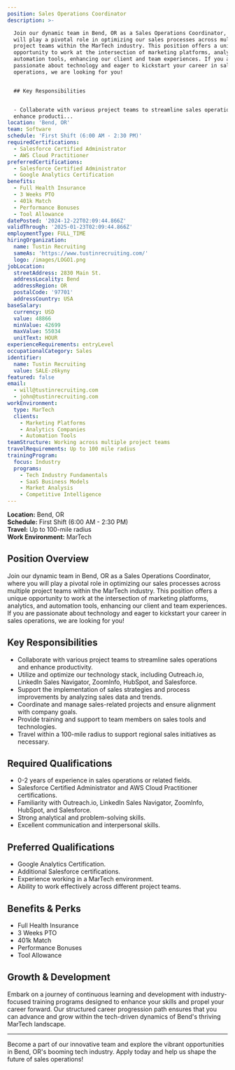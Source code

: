 ```yaml
---
position: Sales Operations Coordinator
description: >-

  Join our dynamic team in Bend, OR as a Sales Operations Coordinator, where you
  will play a pivotal role in optimizing our sales processes across multiple
  project teams within the MarTech industry. This position offers a unique
  opportunity to work at the intersection of marketing platforms, analytics, and
  automation tools, enhancing our client and team experiences. If you are
  passionate about technology and eager to kickstart your career in sales
  operations, we are looking for you!


  ## Key Responsibilities


  - Collaborate with various project teams to streamline sales operations and
  enhance producti...
location: 'Bend, OR'
team: Software
schedule: 'First Shift (6:00 AM - 2:30 PM)'
requiredCertifications:
  - Salesforce Certified Administrator
  - AWS Cloud Practitioner
preferredCertifications:
  - Salesforce Certified Administrator
  - Google Analytics Certification
benefits:
  - Full Health Insurance
  - 3 Weeks PTO
  - 401k Match
  - Performance Bonuses
  - Tool Allowance
datePosted: '2024-12-22T02:09:44.866Z'
validThrough: '2025-01-23T02:09:44.866Z'
employmentType: FULL_TIME
hiringOrganization:
  name: Tustin Recruiting
  sameAs: 'https://www.tustinrecruiting.com/'
  logo: /images/LOGO1.png
jobLocation:
  streetAddress: 2830 Main St.
  addressLocality: Bend
  addressRegion: OR
  postalCode: '97701'
  addressCountry: USA
baseSalary:
  currency: USD
  value: 48866
  minValue: 42699
  maxValue: 55034
  unitText: HOUR
experienceRequirements: entryLevel
occupationalCategory: Sales
identifier:
  name: Tustin Recruiting
  value: SALE-z6kyny
featured: false
email:
  - will@tustinrecruiting.com
  - john@tustinrecruiting.com
workEnvironment:
  type: MarTech
  clients:
    - Marketing Platforms
    - Analytics Companies
    - Automation Tools
teamStructure: Working across multiple project teams
travelRequirements: Up to 100 mile radius
trainingProgram:
  focus: Industry
  programs:
    - Tech Industry Fundamentals
    - SaaS Business Models
    - Market Analysis
    - Competitive Intelligence
---
```


**Location:** Bend, OR  
**Schedule:** First Shift (6:00 AM - 2:30 PM)  
**Travel:** Up to 100-mile radius  
**Work Environment:** MarTech  

## Position Overview

Join our dynamic team in Bend, OR as a Sales Operations Coordinator, where you will play a pivotal role in optimizing our sales processes across multiple project teams within the MarTech industry. This position offers a unique opportunity to work at the intersection of marketing platforms, analytics, and automation tools, enhancing our client and team experiences. If you are passionate about technology and eager to kickstart your career in sales operations, we are looking for you!

## Key Responsibilities

- Collaborate with various project teams to streamline sales operations and enhance productivity.
- Utilize and optimize our technology stack, including Outreach.io, LinkedIn Sales Navigator, ZoomInfo, HubSpot, and Salesforce.
- Support the implementation of sales strategies and process improvements by analyzing sales data and trends.
- Coordinate and manage sales-related projects and ensure alignment with company goals.
- Provide training and support to team members on sales tools and technologies.
- Travel within a 100-mile radius to support regional sales initiatives as necessary.

## Required Qualifications

- 0-2 years of experience in sales operations or related fields.
- Salesforce Certified Administrator and AWS Cloud Practitioner certifications.
- Familiarity with Outreach.io, LinkedIn Sales Navigator, ZoomInfo, HubSpot, and Salesforce.
- Strong analytical and problem-solving skills.
- Excellent communication and interpersonal skills.

## Preferred Qualifications

- Google Analytics Certification.
- Additional Salesforce certifications.
- Experience working in a MarTech environment.
- Ability to work effectively across different project teams.

## Benefits & Perks

- Full Health Insurance
- 3 Weeks PTO
- 401k Match
- Performance Bonuses
- Tool Allowance

## Growth & Development

Embark on a journey of continuous learning and development with industry-focused training programs designed to enhance your skills and propel your career forward. Our structured career progression path ensures that you can advance and grow within the tech-driven dynamics of Bend's thriving MarTech landscape.

---

Become a part of our innovative team and explore the vibrant opportunities in Bend, OR's booming tech industry. Apply today and help us shape the future of sales operations!
